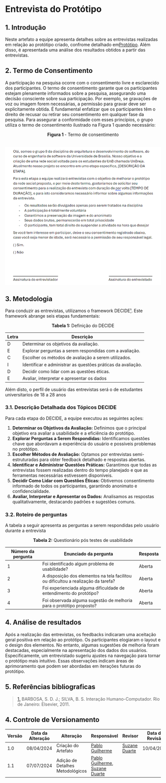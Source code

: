 # Entrevista do Protótipo

## 1. Introdução

Neste artefato a equipe apresenta detalhes sobre as entrevistas realizadas em relação ao protótipo criado, confrome detalhado em[Protótipo](https://unbarqdsw2024-1.github.io/2024.1_G8_UnBreja/#/Base/1.4.6.prototipo). Além disso, é apresentada uma análise dos resultados obtidos a partir das entrevistas.

## 2. Termo de Consentimento

A participação na pesquisa ocorre com o consentimento livre e esclarecido dos participantes. O termo de consentimento garante que os participantes estejam plenamente informados sobre a pesquisa, assegurando uma decisão consciente sobre sua participação. Por exemplo, se gravações de voz ou imagem forem necessárias, a permissão para gravar deve ser explicitamente obtida. É fundamental enfatizar que os participantes têm o direito de recusar ou retirar seu consentimento em qualquer fase da pesquisa. Para assegurar a conformidade com esses princípios, o grupo utiliza o termo de consentimento ilustrado na Figura 1 quando necessário:

<center> <b> Figura 1 </b> - Termo de consentimento </center>

<br>

![](../assets/prototipo/TermoConsentimento.png)

## 3. Metodologia

Para conduzir as entrevistas, utilizamos o framework DECIDE<a id="anchor_1" href="#REF1">¹</a>. Este framework abrange seis etapas fundamentais:

<center><b>Tabela 1:</b> Definição do DECIDE</center>

| Letra | Descrição                                            |
| ----- | ---------------------------------------------------- |
| D     | Determinar os objetivos da avaliação.                |
| E     | Explorar perguntas a serem respondidas com a avaliação.|
| C     | Escolher os métodos de avaliação a serem utilizados. |
| I     | Identificar e administrar as questões práticas da avaliação. |
| D     | Decidir como lidar com as questões éticas.           |
| E     | Avaliar, interpretar e apresentar os dados           |

Além disto, o perfil de usuário das entrevistas será o de estudantes universitarios de 18 a 28 anos 

### 3.1. Descrição Detalhada dos Tópicos DECIDE

Para cada etapa do DECIDE, a equipe executou as seguintes ações:

1. **Determinar os Objetivos da Avaliação:** Definimos que o principal objetivo era avaliar a usabilidade e a eficiência do protótipo.
2. **Explorar Perguntas a Serem Respondidas:** Identificamos questões chave que abordavam a experiência do usuário e possíveis problemas no protótipo.
3. **Escolher Métodos de Avaliação:** Optamos por entrevistas semi-estruturadas para obter feedback detalhado e respostas abertas.
4. **Identificar e Administrar Questões Práticas:** Garantimos que todas as entrevistas fossem realizadas dentro do tempo planejado e que as ferramentas necessárias estivessem disponíveis.
5. **Decidir Como Lidar com Questões Éticas:** Obtivemos consentimento informado de todos os participantes, garantindo anonimato e confidencialidade.
6. **Avaliar, Interpretar e Apresentar os Dados:** Analisamos as respostas qualitativamente, destacando padrões e sugestões comuns.

### 3.2. Roteiro de perguntas

A tabela a seguir apresenta as perguntas a serem respondidas pelo usuário durante a entrevista

<center><b>Tabela 2:</b> Questionário pós testes de usabilidade</center>

|Número da pergunta| Enunciado da pergunta|Resposta|
|---|---|---|
| 1                  | Foi identificado algum problema de usabilidade?                              | Aberta                   |
| 2                  | A disposição dos elementos na tela facilitou ou dificultou a realização da tarefa? | Aberta                   |
| 3                  | Foi experienciada alguma dificuldade de entendimento do protótipo?                 | Aberta                   |
| 4                  | Foi observada alguma sugestão de melhoria para o protótipo proposto?               | Aberta                   |

## 4. Análise de resultados

Após a realização das entrevistas, os feedbacks indicaram uma aceitação geral positiva em relação ao protótipo. Os participantes elogiaram o layout e o design dos elementos. No entanto, algumas sugestões de melhoria foram destacadas, especialmente na apresentação dos dados dos usuários. Especificamente, um entrevistado sugeriu ajustes na navegação para tornar o protótipo mais intuitivo. Essas observações indicam áreas de aprimoramento que podem ser abordadas em iterações futuras do protótipo.

## 5. Referências bibliograficas

> <a id="REF1" href="#anchor_1">1.</a> BARBOSA, S. D. J.; SILVA, B. S. Interação Humano-Computador. Rio de Janeiro: Elsevier, 2011.

## 4. Controle de Versionamento

| Versão | Data da Alteração | Alteração                | Responsável                      | Revisor                              | Data de Revisão |
|--------|--------------------|--------------------------|----------------------------------|--------------------------------------|-----------------|
| 1.0    | 08/04/2024         | Criação do Artefato      | [Pablo Guilherme](https://github.com/PabloGJBS) | [Suzane Duarte](https://github.com/suzaneduarte) | 10/04/2024      |
| 1.1    |07/07/2024         | Adição de Detalhes Metodológicos | [Pablo Guilherme](https://github.com/PabloGJBS), [Suzane Duarte](https://github.com/suzaneduarte) |  |   |